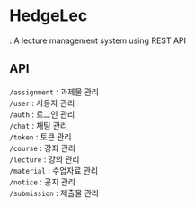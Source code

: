 # HedgeLec
: A lecture management system using REST API

## API
`/assignment` : 과제물 관리  
`/user` : 사용자 관리  
`/auth` : 로그인 관리  
`/chat` : 채팅 관리  
`/token` : 토큰 관리  
`/course` : 강좌 관리  
    `/lecture` : 강의 관리  
    `/material` : 수업자료 관리  
    `/notice` : 공지 관리  
    `/submission` : 제출물 관리  